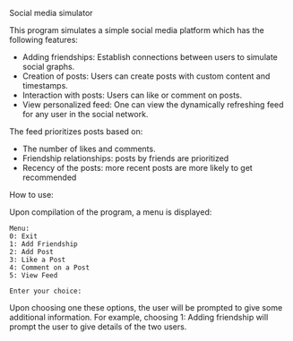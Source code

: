 Social media simulator

This program simulates a simple social media platform which has the following features:
- Adding friendships: Establish connections between users to simulate social graphs.
- Creation of posts: Users can create posts with custom content and timestamps.
- Interaction with posts: Users can like or comment on posts.
- View personalized feed: One can view the dynamically refreshing feed for any user in the social network.

The feed prioritizes posts based on:
- The number of likes and comments.
- Friendship relationships: posts by friends are prioritized
- Recency of the posts: more recent posts are more likely to get recommended 

How to use:

Upon compilation of the program, a menu is displayed:

    Menu:
    0: Exit
    1: Add Friendship
    2: Add Post
    3: Like a Post
    4: Comment on a Post
    5: View Feed

    Enter your choice:

Upon choosing one these options, the user will be prompted to give some additional information. For example, choosing 1: Adding friendship will prompt the user to give details of the two users.
